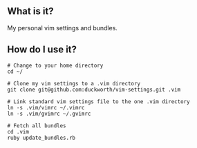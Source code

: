 What is it?
-----------

My personal vim settings and bundles.

How do I use it?
----------------

    # Change to your home directory
    cd ~/

    # Clone my vim settings to a .vim directory
    git clone git@github.com:duckworth/vim-settings.git .vim

    # Link standard vim settings file to the one .vim directory
    ln -s .vim/vimrc ~/.vimrc
    ln -s .vim/gvimrc ~/.gvimrc

    # Fetch all bundles
    cd .vim
    ruby update_bundles.rb
